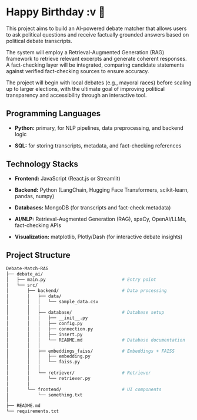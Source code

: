 # **Happy Birthday :v 🫶**

This project aims to build an AI-powered debate matcher that allows users to ask political questions and receive factually grounded answers based on political debate transcripts.

The system will employ a Retrieval-Augmented Generation (RAG) framework to retrieve relevant excerpts and generate coherent responses. A fact-checking layer will be integrated, comparing candidate statements against verified fact-checking sources to ensure accuracy.

The project will begin with local debates (e.g., mayoral races) before scaling up to larger elections, with the ultimate goal of improving political transparency and accessibility through an interactive tool.

## **Programming Languages**

- **Python:** primary, for NLP pipelines, data preprocessing, and backend logic

- **SQL:** for storing transcripts, metadata, and fact-checking references

## **Technology Stacks**

- **Frontend:** JavaScript (React.js or Streamlit)

- **Backend:** Python (LangChain, Hugging Face Transformers, scikit-learn, pandas, numpy)

- **Databases:** MongoDB (for transcripts and fact-check metadata)

- **AI/NLP:** Retrieval-Augmented Generation (RAG), spaCy, OpenAI/LLMs, fact-checking APIs

- **Visualization:** matplotlib, Plotly/Dash (for interactive debate insights)

## **Project Structure**

```bash
Debate-Match-RAG
├── debate_ai/
│   ├── main.py                             # Entry point
│   └── src/
│       ├── backend/                        # Data processing
│       │   ├── data/
│       │   │   └── sample_data.csv
│       │   │
│       │   ├── database/                   # Database setup
│       │   │   ├── __init__.py
│       │   │   ├── config.py
│       │   │   ├── connection.py
│       │   │   ├── insert.py
│       │   │   └── README.md               # Database documentation
│       │   │
│       │   ├── embeddings_faiss/           # Embeddings + FAISS
│       │   │   ├── embedding.py
│       │   │   └── faiss.py
│       │   │
│       │   └── retriever/                  # Retriever
│       │       └── retriever.py
│       │
│       └── frontend/                       # UI components
│           └── something.txt
│
├── README.md
└── requirements.txt
```